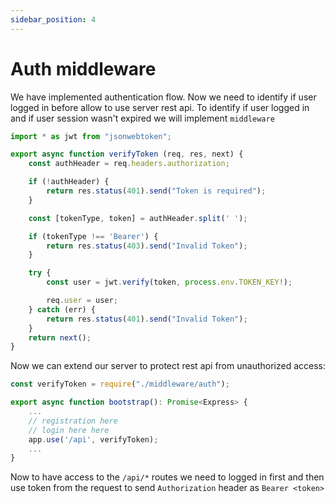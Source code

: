 ```yaml
---
sidebar_position: 4
---
```


# Auth middleware
We have implemented authentication flow. Now we need to identify if user logged in before allow to use server rest api. To identify if user logged in and if user session wasn't expired we will implement `middleware`

```ts
import * as jwt from "jsonwebtoken";

export async function verifyToken (req, res, next) {
    const authHeader = req.headers.authorization;

    if (!authHeader) {
        return res.status(401).send("Token is required");
    }

    const [tokenType, token] = authHeader.split(' ');

    if (tokenType !== 'Bearer') {
        return res.status(403).send("Invalid Token");
    }

    try {
        const user = jwt.verify(token, process.env.TOKEN_KEY!);

        req.user = user;
    } catch (err) {
        return res.status(401).send("Invalid Token");
    }
    return next();
}
```

Now we can extend our server to protect rest api from unauthorized access:
```js
const verifyToken = require("./middleware/auth");

export async function bootstrap(): Promise<Express> {
    ...
    // registration here
    // login here here
    app.use('/api', verifyToken);
    ...
}
```

Now to have access to the `/api/*` routes we need to logged in first and then use token from the request to send `Authorization` header as `Bearer <token>` 